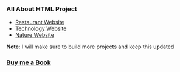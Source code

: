 ### All About HTML Project


- [Restaurant Website](https://praveenoruganti.github.io/praveenorugantitech-html/0_Projects/praveenorugantitech-restaurant-website)
- [Technology Website](https://praveenoruganti.github.io/praveenorugantitech-html/0_Projects/praveenorugantitech-technology-website)
- [Nature Website](https://praveenoruganti.github.io/praveenorugantitech-html/0_Projects/praveenorugantitech-nature-website)

**Note**: I will make sure to build more projects and keep this updated

### [Buy me a Book](https://bit.ly/388sUbE)

